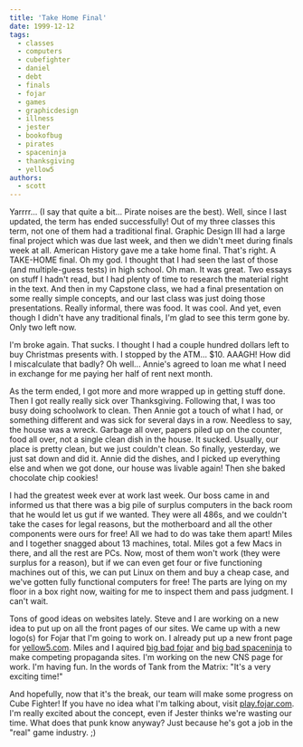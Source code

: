 ```yaml
---
title: 'Take Home Final'
date: 1999-12-12
tags:
  - classes
  - computers
  - cubefighter
  - daniel
  - debt
  - finals
  - fojar
  - games
  - graphicdesign
  - illness
  - jester
  - bookofbug
  - pirates
  - spaceninja
  - thanksgiving
  - yellow5
authors:
  - scott
---
```


Yarrrr... (I say that quite a bit... Pirate noises are the best). Well, since I last updated, the term has ended successfully! Out of my three classes this term, not one of them had a traditional final. Graphic Design III had a large final project which was due last week, and then we didn't meet during finals week at all. American History gave me a take home final. That's right. A TAKE-HOME final. Oh my god. I thought that I had seen the last of those (and multiple-guess tests) in high school. Oh man. It was great. Two essays on stuff I hadn't read, but I had plenty of time to research the material right in the text. And then in my Capstone class, we had a final presentation on some really simple concepts, and our last class was just doing those presentations. Really informal, there was food. It was cool. And yet, even though I didn't have any traditional finals, I'm glad to see this term gone by. Only two left now.

I'm broke again. That sucks. I thought I had a couple hundred dollars left to buy Christmas presents with. I stopped by the ATM... $10. AAAGH! How did I miscalculate that badly? Oh well... Annie's agreed to loan me what I need in exchange for me paying her half of rent next month.

As the term ended, I got more and more wrapped up in getting stuff done. Then I got really really sick over Thanksgiving. Following that, I was too busy doing schoolwork to clean. Then Annie got a touch of what I had, or something different and was sick for several days in a row. Needless to say, the house was a wreck. Garbage all over, papers piled up on the counter, food all over, not a single clean dish in the house. It sucked. Usually, our place is pretty clean, but we just couldn't clean. So finally, yesterday, we just sat down and did it. Annie did the dishes, and I picked up everything else and when we got done, our house was livable again! Then she baked chocolate chip cookies!

I had the greatest week ever at work last week. Our boss came in and informed us that there was a big pile of surplus computers in the back room that he would let us gut if we wanted. They were all 486s, and we couldn't take the cases for legal reasons, but the motherboard and all the other components were ours for free! All we had to do was take them apart! Miles and I together snagged about 13 machines, total. Miles got a few Macs in there, and all the rest are PCs. Now, most of them won't work (they were surplus for a reason), but if we can even get four or five functioning machines out of this, we can put Linux on them and buy a cheap case, and we've gotten fully functional computers for free! The parts are lying on my floor in a box right now, waiting for me to inspect them and pass judgment. I can't wait.

Tons of good ideas on websites lately. Steve and I are working on a new idea to put up on all the front pages of our sites. We came up with a new logo(s) for Fojar that I'm going to work on. I already put up a new front page for [yellow5.com](http://www.yellow5.com/). Miles and I aquired [big bad fojar](http://bigbad.fojar.com/) and [big bad spaceninja](http://bigbad.spaceninja.com/) to make competing propaganda sites. I'm working on the new CNS page for work. I'm having fun. In the words of Tank from the Matrix: "It's a very exciting time!"

And hopefully, now that it's the break, our team will make some progress on Cube Fighter! If you have no idea what I'm talking about, visit [play.fojar.com](http://play.fojar.com/). I'm really excited about the concept, even if Jester thinks we're wasting our time. What does that punk know anyway? Just because he's got a job in the "real" game industry. ;)
